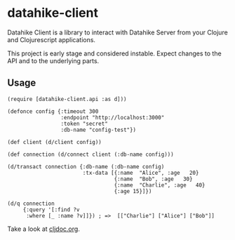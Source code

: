 # datahike-client

Datahike Client is a library to interact with Datahike Server from your Clojure and
Clojurescript applications.

This project is early stage and considered instable. Expect changes to the API and
to the underlying parts.

## Usage

```
(require [datahike-client.api :as d]))

(defonce config {:timeout 300
                 :endpoint "http://localhost:3000"
                 :token "secret"
                 :db-name "config-test"})

(def client (d/client config))

(def connection (d/connect client (:db-name config)))

(d/transact connection {:db-name (:db-name config)
                        :tx-data [{:name  "Alice", :age   20}
                                  {:name  "Bob", :age   30}
                                  {:name  "Charlie", :age   40}
                                  {:age 15}]})

(d/q connection
     {:query '[:find ?v
      :where [_ :name ?v]]}) ; =>  [["Charlie"] ["Alice"] ["Bob"]]
```

Take a look at [cljdoc.org](https://cljdoc.org/d/io.replikativ/datahike-client).
